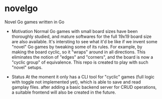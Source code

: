# novelgo
Novel Go games written in Go

+ Motivation
Normal Go games with small board sizes have been thoroughly studied,
and mature softwares for the full 19x19 board size are also available.
It's intersting to see what it'd be like if we invent some "novel" Go games by tweaking some of its rules.
For example, by making the board cyclic, so it "wraps" around in all directions.
This eliminates the notion of "edges" and "corners", and the board is now a "cyclic group" of equivalence.
This repo is created to play with such "novel" setups.

+ Status
At the moment it only has a CLI tool for "cyclic" games (full logic with toggle not implemented yet),
which is able to save and read gamplay files.
after adding a basic backend server for CRUD operations, a suitable frontend will also be created in the future.
